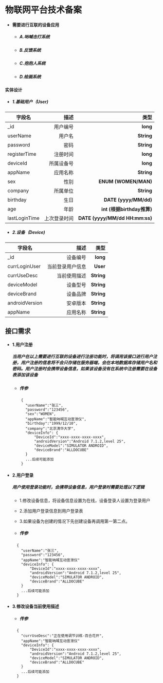 # 物联网平台技术备案

- #### 需要进行互联的设备应用
	- ##### A.呐喊击打系统
	- ##### B.反馈系统
	- ##### C.抱抱人系统
	- ##### D.绘画系统
	
#### 实体设计

- ##### 1.基础用户（User)

| 字段名|描述|类型|
| --------- | -----:| -----:|
|_id|用户编号|**long**|
|userName|用户名|**String**|
|password|密码|**String**|
|registerTime|注册时间|**long**|
|deviceId|所属设备号|**long**|
|appName|应用名称|**String**|
|sex|性别|**ENUM (WOMEN/MAN)**|
|company|所属单位|**String**|
|birthday|生日|**DATE (yyyy/MM/dd)**|
|age|年龄|**int (根据birthday推算)**|
|lastLoginTime|上次登录时间|**DATE (yyyy/MM/dd HH:mm:ss)**|


- ##### 2.设备（Device)

| 字段名|描述|类型|
| --------- | -----:| -----:|
|_id|设备编号|**long**|
|currLoginUser|当前登录用户信息|**User**|
|currUseDesc|当前使用描述|**String**|
|deviceModel|设备型号|**String**|
|deviceBrand|设备品牌|**String**|
|androidVersion|安卓版本|**String**|
|appName|应用名称|**String**|



	
## 接口需求

- #### 1.用户注册
  ##### 当用户在以上需要进行互联的设备进行注册功能时，将调用该接口进行用户注册，用户注册的信息将不会只存储在服务器端，会在本地数据库存储用户名和密码。用户注册时会携带设备信息，如果该设备没有在系统中注册需要在设备表添加该设备
  
  - ##### 传参
  
  ```
	  {
		"userName":"张三",
		"password":"123456",
		"sex":"WOMEN",
		"appName":"智能呐喊互动宣泄仪",
		"birthday":"1999/12/10",
		"company":"北京清华大学",
		"deviceInfo": {
			"DeviceId":"xxxx-xxxx-xxxx-xxxx",
			"androidVersion":"Android 7.1.2,level 25",
			"deviceModel":"SIMULATOR ANDROID",
			"deviceBrand":"ALLDOCUBE"
		}
		...后续可能添加
	  }
  ```

- #### 2.用户登录
	##### 用户使用登录功能时，会携带设备信息，用户登录时需要处理以下逻辑
	- 1.修改设备信息，将设备信息设置为在线，设备登录人设置为登录用户
	- 2.添加用户登录信息到用户登录表
	- 3.如果设备为创建的情况下先创建设备再调用第一第二点。

	- ##### 传参

	```
	  {
		"userName":"张三",
		"password":"123456",
		"appName":"智能呐喊互动宣泄仪"
		"deviceInfo": {
			"DeviceId":"xxxx-xxxx-xxxx-xxxx",
			"androidVersion":"Android 7.1.2,level 25",
			"deviceModel":"SIMULATOR ANDROID",
			"deviceBrand":"ALLDOCUBE"
		}
		...后续可能添加
	  }
	```


- #### 3.修改设备当前使用描述

	- ##### 传参

	```
	  {
		"currUseDesc":"正在使用调节训练-百合花开",
		"appName":"智能呐喊互动宣泄仪"
		"deviceInfo": {
			"DeviceId":"xxxx-xxxx-xxxx-xxxx",
			"androidVersion":"Android 7.1.2,level 25",
			"deviceModel":"SIMULATOR ANDROID",
			"deviceBrand":"ALLDOCUBE"
		}
		...后续可能添加
	  }
	```


